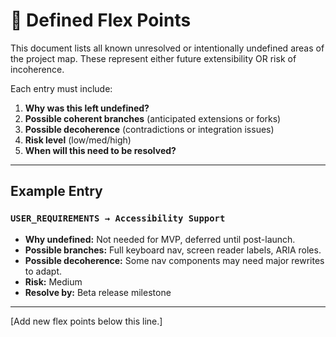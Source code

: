 # 🔀 Defined Flex Points

This document lists all known unresolved or intentionally undefined areas of the project map.
These represent either future extensibility OR risk of incoherence.

Each entry must include:

1. **Why was this left undefined?**
2. **Possible coherent branches** (anticipated extensions or forks)
3. **Possible decoherence** (contradictions or integration issues)
4. **Risk level** (low/med/high)
5. **When will this need to be resolved?**

---

## Example Entry

### `USER_REQUIREMENTS → Accessibility Support`

- **Why undefined:** Not needed for MVP, deferred until post-launch.
- **Possible branches:** Full keyboard nav, screen reader labels, ARIA roles.
- **Possible decoherence:** Some nav components may need major rewrites to adapt.
- **Risk:** Medium
- **Resolve by:** Beta release milestone

---

[Add new flex points below this line.]
